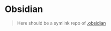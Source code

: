 # Obsidian
> Here should be a symlink repo of [.obsidian](https://github.com/rohanbatrain/.obsidian)
